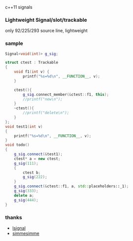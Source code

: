 c++11 signals
### Lightweight Signal/slot/trackable

only 92/225/293 source line, lightweight


### sample

```cpp
Signal<void(int)> g_sig;

struct ctest : Trackable
{
	void f1(int v) {
		printf("%s=%d\n", __FUNCTION__, v);
	}

	ctest(){
		g_sig.connect_member(&ctest::f1, this);
		//printf("new\n");
	}
	~ctest(){
		//printf("delete\n");
	}
};
void test1(int v)
{
	printf("%s=%d\n", __FUNCTION__, v);
}
void todo()
{
	g_sig.connect(&test1);
	ctest* a = new ctest;
	g_sig(111);
	{
		ctest b;
		g_sig(222);
	}
	g_sig.connect(&ctest::f1, a, std::placeholders::_1);
	g_sig(333);
	delete a;
	g_sig(444);
}

```

### thanks

* [lsignal](https://github.com/cpp11nullptr/lsignal) 
* [simmesimme](http://simmesimme.github.io/tutorials/2015/09/20/signal-slot) 

